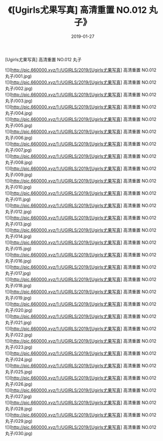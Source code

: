 ﻿---
layout: post
title:  《[Ugirls尤果写真] 高清重置 NO.012 丸子》
date:   2019-01-27
img: http://pic.660000.xyz/1:/UGIRLS/2019/[Ugirls尤果写真] 高清重置 NO.012 丸子/000.jpg
categories: [美女, 清纯, 唯美]
---

[Ugirls尤果写真] 高清重置 NO.012 丸子

 ![](http://pic.660000.xyz/1:/UGIRLS/2019/[Ugirls尤果写真] 高清重置 NO.012 丸子/001.jpg) <br>![](http://pic.660000.xyz/1:/UGIRLS/2019/[Ugirls尤果写真] 高清重置 NO.012 丸子/002.jpg) <br>![](http://pic.660000.xyz/1:/UGIRLS/2019/[Ugirls尤果写真] 高清重置 NO.012 丸子/003.jpg) <br>![](http://pic.660000.xyz/1:/UGIRLS/2019/[Ugirls尤果写真] 高清重置 NO.012 丸子/004.jpg) <br>![](http://pic.660000.xyz/1:/UGIRLS/2019/[Ugirls尤果写真] 高清重置 NO.012 丸子/005.jpg) <br>![](http://pic.660000.xyz/1:/UGIRLS/2019/[Ugirls尤果写真] 高清重置 NO.012 丸子/006.jpg) <br>![](http://pic.660000.xyz/1:/UGIRLS/2019/[Ugirls尤果写真] 高清重置 NO.012 丸子/007.jpg) <br>![](http://pic.660000.xyz/1:/UGIRLS/2019/[Ugirls尤果写真] 高清重置 NO.012 丸子/008.jpg) <br>![](http://pic.660000.xyz/1:/UGIRLS/2019/[Ugirls尤果写真] 高清重置 NO.012 丸子/009.jpg) <br>![](http://pic.660000.xyz/1:/UGIRLS/2019/[Ugirls尤果写真] 高清重置 NO.012 丸子/010.jpg) <br>![](http://pic.660000.xyz/1:/UGIRLS/2019/[Ugirls尤果写真] 高清重置 NO.012 丸子/011.jpg) <br>![](http://pic.660000.xyz/1:/UGIRLS/2019/[Ugirls尤果写真] 高清重置 NO.012 丸子/012.jpg) <br>![](http://pic.660000.xyz/1:/UGIRLS/2019/[Ugirls尤果写真] 高清重置 NO.012 丸子/013.jpg) <br>![](http://pic.660000.xyz/1:/UGIRLS/2019/[Ugirls尤果写真] 高清重置 NO.012 丸子/014.jpg) <br>![](http://pic.660000.xyz/1:/UGIRLS/2019/[Ugirls尤果写真] 高清重置 NO.012 丸子/015.jpg) <br>![](http://pic.660000.xyz/1:/UGIRLS/2019/[Ugirls尤果写真] 高清重置 NO.012 丸子/016.jpg) <br>![](http://pic.660000.xyz/1:/UGIRLS/2019/[Ugirls尤果写真] 高清重置 NO.012 丸子/017.jpg) <br>![](http://pic.660000.xyz/1:/UGIRLS/2019/[Ugirls尤果写真] 高清重置 NO.012 丸子/018.jpg) <br>![](http://pic.660000.xyz/1:/UGIRLS/2019/[Ugirls尤果写真] 高清重置 NO.012 丸子/019.jpg) <br>![](http://pic.660000.xyz/1:/UGIRLS/2019/[Ugirls尤果写真] 高清重置 NO.012 丸子/020.jpg) <br>![](http://pic.660000.xyz/1:/UGIRLS/2019/[Ugirls尤果写真] 高清重置 NO.012 丸子/021.jpg) <br>![](http://pic.660000.xyz/1:/UGIRLS/2019/[Ugirls尤果写真] 高清重置 NO.012 丸子/022.jpg) <br>![](http://pic.660000.xyz/1:/UGIRLS/2019/[Ugirls尤果写真] 高清重置 NO.012 丸子/023.jpg) <br>![](http://pic.660000.xyz/1:/UGIRLS/2019/[Ugirls尤果写真] 高清重置 NO.012 丸子/024.jpg) <br>![](http://pic.660000.xyz/1:/UGIRLS/2019/[Ugirls尤果写真] 高清重置 NO.012 丸子/025.jpg) <br>![](http://pic.660000.xyz/1:/UGIRLS/2019/[Ugirls尤果写真] 高清重置 NO.012 丸子/026.jpg) <br>![](http://pic.660000.xyz/1:/UGIRLS/2019/[Ugirls尤果写真] 高清重置 NO.012 丸子/027.jpg) <br>![](http://pic.660000.xyz/1:/UGIRLS/2019/[Ugirls尤果写真] 高清重置 NO.012 丸子/028.jpg) <br>![](http://pic.660000.xyz/1:/UGIRLS/2019/[Ugirls尤果写真] 高清重置 NO.012 丸子/029.jpg) <br>![](http://pic.660000.xyz/1:/UGIRLS/2019/[Ugirls尤果写真] 高清重置 NO.012 丸子/030.jpg) <br>